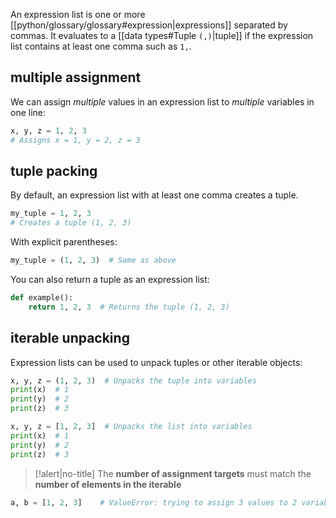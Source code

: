 An expression list is one or more [[python/glossary/glossary#expression|expressions]] separated by commas.
It evaluates to a [[data types#Tuple `(,)`|tuple]] if the expression list contains at least one comma such as `1,`.

## multiple assignment
We can assign *multiple* values in an expression list to *multiple* variables in one line:

```python hlt:1|1:3
x, y, z = 1, 2, 3  
# Assigns x = 1, y = 2, z = 3
```
## tuple packing
By default, an expression list with at least one comma creates a tuple. 

```python hlt:1|1:3
my_tuple = 1, 2, 3  
# Creates a tuple (1, 2, 3)
```

With explicit parentheses:

```python
my_tuple = (1, 2, 3)  # Same as above
```

You can also return a tuple as an expression list:

```python
def example():
    return 1, 2, 3  # Returns the tuple (1, 2, 3)
```
## iterable unpacking
Expression lists can be used to unpack tuples or other iterable objects:

```python hlt:1|x:z
x, y, z = (1, 2, 3)  # Unpacks the tuple into variables
print(x)  # 1
print(y)  # 2
print(z)  # 3
```

```python hlt:1|x:z
x, y, z = [1, 2, 3]  # Unpacks the list into variables
print(x)  # 1
print(y)  # 2
print(z)  # 3
```

> [!alert|no-title]
> The **number of assignment targets** must match the **number of elements in the iterable**

```python error:1
a, b = [1, 2, 3]    # ValueError: trying to assign 3 values to 2 variables
```

